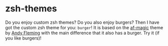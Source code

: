 # zsh-themes

Do you enjoy custom zsh themes? Do you also enjoy burgers? Then I have got the custom zsh theme for you: `burger`! It is based on the [af-magic](https://github.com/andyfleming/oh-my-zsh/blob/master/themes/af-magic.zsh-theme) theme by [Andy Fleming](https://github.com/andyfleming/) with the main difference that it also has a burger. Try it (if you like burgers)!
